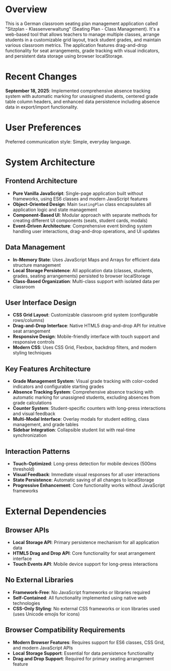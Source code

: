 # Overview

This is a German classroom seating plan management application called "Sitzplan - Klassenverwaltung" (Seating Plan - Class Management). It's a web-based tool that allows teachers to manage multiple classes, arrange students in a customizable grid layout, track student grades, and maintain various classroom metrics. The application features drag-and-drop functionality for seat arrangements, grade tracking with visual indicators, and persistent data storage using browser localStorage.

# Recent Changes

**September 18, 2025**: Implemented comprehensive absence tracking system with automatic marking for unassigned students, centered grade table column headers, and enhanced data persistence including absence data in export/import functionality.

# User Preferences

Preferred communication style: Simple, everyday language.

# System Architecture

## Frontend Architecture
- **Pure Vanilla JavaScript**: Single-page application built without frameworks, using ES6 classes and modern JavaScript features
- **Object-Oriented Design**: Main `SeatingPlan` class encapsulates all application logic and state management
- **Component-Based UI**: Modular approach with separate methods for creating different UI components (seats, student cards, modals)
- **Event-Driven Architecture**: Comprehensive event binding system handling user interactions, drag-and-drop operations, and UI updates

## Data Management
- **In-Memory State**: Uses JavaScript Maps and Arrays for efficient data structure management
- **Local Storage Persistence**: All application data (classes, students, grades, seating arrangements) persisted to browser localStorage
- **Class-Based Organization**: Multi-class support with isolated data per classroom

## User Interface Design
- **CSS Grid Layout**: Customizable classroom grid system (configurable rows/columns)
- **Drag-and-Drop Interface**: Native HTML5 drag-and-drop API for intuitive seat arrangement
- **Responsive Design**: Mobile-friendly interface with touch support and responsive controls
- **Modern CSS**: Uses CSS Grid, Flexbox, backdrop filters, and modern styling techniques

## Key Features Architecture
- **Grade Management System**: Visual grade tracking with color-coded indicators and configurable starting grades
- **Absence Tracking System**: Comprehensive absence tracking with automatic marking for unassigned students, excluding absences from grade calculations
- **Counter System**: Student-specific counters with long-press interactions and visual feedback
- **Multi-Modal Interface**: Overlay modals for student editing, class management, and grade tables
- **Sidebar Integration**: Collapsible student list with real-time synchronization

## Interaction Patterns
- **Touch-Optimized**: Long-press detection for mobile devices (500ms threshold)
- **Visual Feedback**: Immediate visual responses for all user interactions
- **State Persistence**: Automatic saving of all changes to localStorage
- **Progressive Enhancement**: Core functionality works without JavaScript frameworks

# External Dependencies

## Browser APIs
- **Local Storage API**: Primary persistence mechanism for all application data
- **HTML5 Drag and Drop API**: Core functionality for seat arrangement interface
- **Touch Events API**: Mobile device support for long-press interactions

## No External Libraries
- **Framework-Free**: No JavaScript frameworks or libraries required
- **Self-Contained**: All functionality implemented using native web technologies
- **CSS-Only Styling**: No external CSS frameworks or icon libraries used (uses Unicode emojis for icons)

## Browser Compatibility Requirements
- **Modern Browser Features**: Requires support for ES6 classes, CSS Grid, and modern JavaScript APIs
- **Local Storage Support**: Essential for data persistence functionality
- **Drag and Drop Support**: Required for primary seating arrangement feature